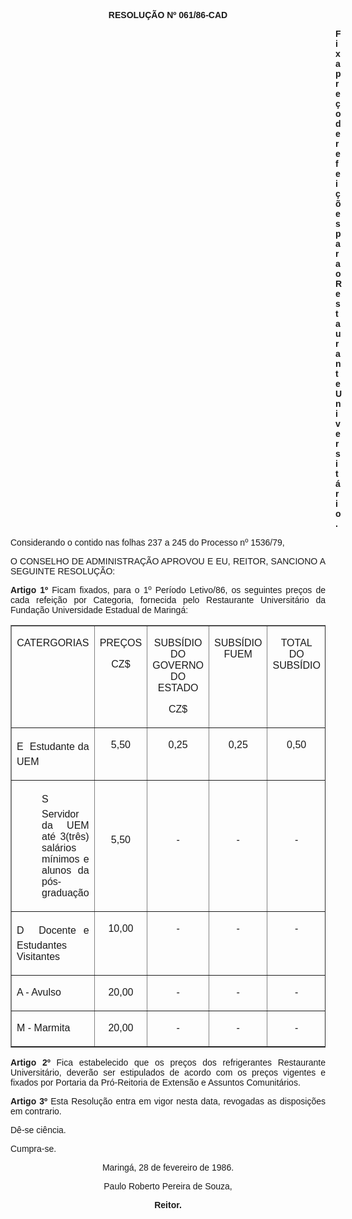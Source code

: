 <BODY>

<B><FONT FACE="Arial"><P ALIGN="CENTER">RESOLU&Ccedil;&Atilde;O Nº 061/86-CAD</P>
</B><P ALIGN="JUSTIFY"></P><DIR>
<DIR>
<DIR>
<DIR>
<DIR>
<DIR>
<DIR>
<DIR>
<DIR>
<DIR>
<DIR>
<DIR>
<DIR>

<B><P ALIGN="JUSTIFY">Fixa pre&ccedil;o de refei&ccedil;&otilde;es para o Restaurante Universit&aacute;rio.</P>
</B><P ALIGN="JUSTIFY"></P></DIR>
</DIR>
</DIR>
</DIR>
</DIR>
</DIR>
</DIR>
</DIR>
</DIR>
</DIR>
</DIR>
</DIR>
</DIR>

<P ALIGN="JUSTIFY">Considerando o contido nas folhas 237 a 245 do Processo nº 1536/79,</P>
<P ALIGN="JUSTIFY"></P>
<P ALIGN="JUSTIFY">O CONSELHO DE ADMINISTRA&Ccedil;&Atilde;O APROVOU E EU, REITOR, SANCIONO A SEGUINTE RESOLU&Ccedil;&Atilde;O:</P>
<B><P ALIGN="JUSTIFY">Artigo 1º</B>  Ficam fixados, para o 1º Per&iacute;odo Letivo/86, os seguintes pre&ccedil;os de cada refei&ccedil;&atilde;o por Categoria, fornecida pelo Restaurante Universit&aacute;rio da Funda&ccedil;&atilde;o Universidade Estadual de Maring&aacute;:</P></FONT>
<TABLE BORDER CELLSPACING=1 CELLPADDING=4 WIDTH=598>
<TR><TD WIDTH="34%" VALIGN="TOP">
<FONT FACE="Arial" SIZE=3><P ALIGN="CENTER">CATERGORIAS</FONT></TD>
<TD WIDTH="14%" VALIGN="TOP">
<FONT FACE="Arial" SIZE=3><P ALIGN="CENTER">PRE&Ccedil;OS</P>
<P ALIGN="CENTER">CZ$</FONT></TD>
<TD WIDTH="19%" VALIGN="TOP">
<FONT FACE="Arial" SIZE=3><P ALIGN="CENTER">SUBS&Iacute;DIO DO GOVERNO DO ESTADO </P>
<P ALIGN="CENTER">CZ$</FONT></TD>
<TD WIDTH="17%" VALIGN="TOP">
<FONT FACE="Arial" SIZE=3><P ALIGN="CENTER">SUBS&Iacute;DIO FUEM</FONT></TD>
<TD WIDTH="16%" VALIGN="TOP">
<FONT FACE="Arial" SIZE=3><P ALIGN="CENTER">TOTAL DO SUBS&Iacute;DIO</FONT></TD>
</TR>
<TR><TD WIDTH="34%" VALIGN="TOP">
<FONT FACE="Arial" SIZE=3><P ALIGN="JUSTIFY">E  Estudante da UEM</FONT></TD>
<TD WIDTH="14%" VALIGN="TOP">
<FONT FACE="Arial" SIZE=3><P ALIGN="CENTER">5,50</FONT></TD>
<TD WIDTH="19%" VALIGN="TOP">
<FONT FACE="Arial" SIZE=3><P ALIGN="CENTER">0,25</FONT></TD>
<TD WIDTH="17%" VALIGN="TOP">
<FONT FACE="Arial" SIZE=3><P ALIGN="CENTER">0,25</FONT></TD>
<TD WIDTH="16%" VALIGN="TOP">
<FONT FACE="Arial" SIZE=3><P ALIGN="CENTER">0,50</FONT></TD>
</TR>
<TR><TD WIDTH="34%" VALIGN="TOP"><DIR>

<FONT FACE="Arial" SIZE=3><P ALIGN="JUSTIFY">S  Servidor da UEM at&eacute; 3(tr&ecirc;s) sal&aacute;rios m&iacute;nimos e alunos da p&oacute;s-gradua&ccedil;&atilde;o</DIR>
</FONT></TD>
<TD WIDTH="14%" VALIGN="TOP">
<FONT FACE="Arial" SIZE=3><P ALIGN="CENTER"></P>
<P ALIGN="CENTER">&nbsp;</P>
<P ALIGN="CENTER">&nbsp;</P>
<P ALIGN="CENTER">5,50</FONT></TD>
<TD WIDTH="19%" VALIGN="TOP">
<FONT FACE="Arial" SIZE=3><P ALIGN="CENTER"></P>
<P ALIGN="CENTER">&nbsp;</P>
<P ALIGN="CENTER">&nbsp;</P>
<P ALIGN="CENTER">-</FONT></TD>
<TD WIDTH="17%" VALIGN="TOP">
<FONT FACE="Arial" SIZE=3><P ALIGN="CENTER"></P>
<P ALIGN="CENTER">&nbsp;</P>
<P ALIGN="CENTER">&nbsp;</P>
<P ALIGN="CENTER">-</FONT></TD>
<TD WIDTH="16%" VALIGN="TOP">
<FONT FACE="Arial" SIZE=3><P ALIGN="CENTER"></P>
<P ALIGN="CENTER">&nbsp;</P>
<P ALIGN="CENTER">&nbsp;</P>
<P ALIGN="CENTER">-</FONT></TD>
</TR>
<TR><TD WIDTH="34%" VALIGN="TOP">
<FONT FACE="Arial" SIZE=3><P ALIGN="JUSTIFY">D  Docente e Estudantes Visitantes</FONT></TD>
<TD WIDTH="14%" VALIGN="TOP">
<FONT FACE="Arial" SIZE=3><P ALIGN="CENTER"></P>
<P ALIGN="CENTER">10,00</FONT></TD>
<TD WIDTH="19%" VALIGN="TOP">
<FONT FACE="Arial" SIZE=3><P ALIGN="CENTER"></P>
<P ALIGN="CENTER">-</FONT></TD>
<TD WIDTH="17%" VALIGN="TOP">
<FONT FACE="Arial" SIZE=3><P ALIGN="CENTER"></P>
<P ALIGN="CENTER">-</FONT></TD>
<TD WIDTH="16%" VALIGN="TOP">
<FONT FACE="Arial" SIZE=3><P ALIGN="CENTER"></P>
<P ALIGN="CENTER">-</FONT></TD>
</TR>
<TR><TD WIDTH="34%" VALIGN="TOP">
<FONT FACE="Arial" SIZE=3><P ALIGN="JUSTIFY">A - Avulso</FONT></TD>
<TD WIDTH="14%" VALIGN="TOP">
<FONT FACE="Arial" SIZE=3><P ALIGN="CENTER">20,00</FONT></TD>
<TD WIDTH="19%" VALIGN="TOP">
<FONT FACE="Arial" SIZE=3><P ALIGN="CENTER">-</FONT></TD>
<TD WIDTH="17%" VALIGN="TOP">
<FONT FACE="Arial" SIZE=3><P ALIGN="CENTER">-</FONT></TD>
<TD WIDTH="16%" VALIGN="TOP">
<FONT FACE="Arial" SIZE=3><P ALIGN="CENTER">-</FONT></TD>
</TR>
<TR><TD WIDTH="34%" VALIGN="TOP">
<FONT FACE="Arial" SIZE=3><P ALIGN="JUSTIFY">M - Marmita</FONT></TD>
<TD WIDTH="14%" VALIGN="TOP">
<FONT FACE="Arial" SIZE=3><P ALIGN="CENTER">20,00</FONT></TD>
<TD WIDTH="19%" VALIGN="TOP">
<FONT FACE="Arial" SIZE=3><P ALIGN="CENTER">-</FONT></TD>
<TD WIDTH="17%" VALIGN="TOP">
<FONT FACE="Arial" SIZE=3><P ALIGN="CENTER">-</FONT></TD>
<TD WIDTH="16%" VALIGN="TOP">
<FONT FACE="Arial" SIZE=3><P ALIGN="CENTER">-</FONT></TD>
</TR>
</TABLE>

<FONT FACE="Arial"><P ALIGN="JUSTIFY"></P>
<B><P ALIGN="JUSTIFY">Artigo 2º</B>  Fica estabelecido que os pre&ccedil;os dos refrigerantes Restaurante Universit&aacute;rio, dever&atilde;o ser estipulados de acordo com os pre&ccedil;os vigentes e fixados por Portaria da Pr&oacute;-Reitoria de Extens&atilde;o e Assuntos Comunit&aacute;rios.</P>
<B><P ALIGN="JUSTIFY">Artigo 3º</B>  Esta Resolu&ccedil;&atilde;o entra em vigor nesta data, revogadas as disposi&ccedil;&otilde;es em contrario.</P>
<P ALIGN="JUSTIFY">D&ecirc;-se ci&ecirc;ncia.</P>
<P ALIGN="JUSTIFY">Cumpra-se.</P>
<P ALIGN="CENTER">Maring&aacute;, 28 de fevereiro de 1986.</P>
<P ALIGN="CENTER"></P>
<P ALIGN="CENTER">Paulo Roberto Pereira de Souza,</P>
<B><P ALIGN="CENTER">Reitor.</P></B></FONT></BODY>
